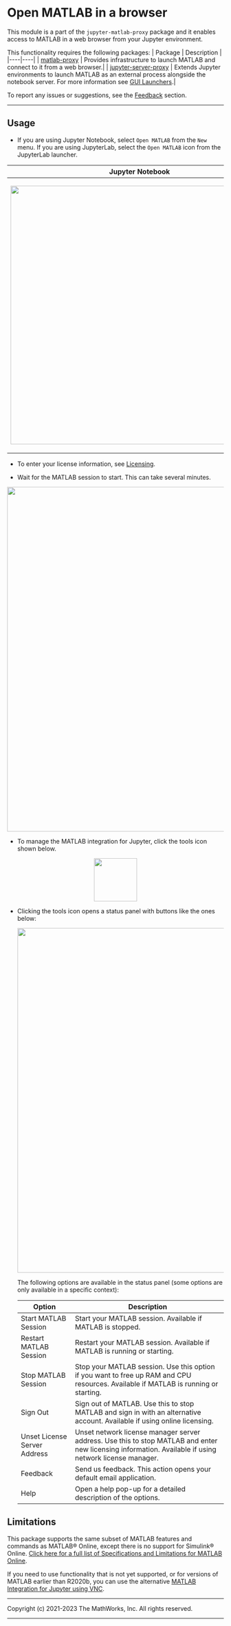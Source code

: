 # Open MATLAB in a browser

This module is a part of the `jupyter-matlab-proxy` package and it enables access to MATLAB in a web browser from your Jupyter environment.

This functionality requires the following packages:
| Package | Description |
|----|----|
| [matlab-proxy](https://github.com/mathworks/matlab-proxy) | Provides infrastructure to launch MATLAB and connect to it from a web browser.|
| [jupyter-server-proxy](https://github.com/jupyterhub/jupyter-server-proxy) | Extends Jupyter environments to launch MATLAB as an external process alongside the notebook server. For more information see [GUI Launchers](https://jupyter-server-proxy.readthedocs.io/en/latest/launchers.html#jupyterlab-launcher-extension).|

To report any issues or suggestions, see the [Feedback](#feedback) section.

----
## Usage

* If you are using Jupyter Notebook, select `Open MATLAB` from the `New` menu. If you are using JupyterLab, select the `Open MATLAB` icon from the JupyterLab launcher.

|Jupyter Notebook| JupyterLab |
|--|--|
|<p align="center"><img width="600" src="../../img/classic-jupyter.png"></p> | <p align="center"><img width="600" src="../../img/jupyterlab-notebook-section.png"></p> |

* To enter your license information, see [Licensing](../../README.md#licensing).

* Wait for the MATLAB session to start. This can take several minutes.

<p align="center">
  <img width="800" src="https://github.com/mathworks/jupyter-matlab-proxy/raw/main/img/jupyter_matlab_desktop.png">
</p>

* To manage the MATLAB integration for Jupyter, click the tools icon shown below.

<p align="center">
  <img width="100" src="https://github.com/mathworks/jupyter-matlab-proxy/raw/main/img/tools_icon.png">
</p>

* Clicking the tools icon opens a status panel with buttons like the ones below:

    <p align="center">
      <img width="800" src="https://github.com/mathworks/jupyter-matlab-proxy/raw/main/img/status_panel.png">
    </p>

   The following options are available in the status panel (some options are only available in a specific context):

  | Option |  Description |
  | ---- | ---- |
  | Start MATLAB Session | Start your MATLAB session. Available if MATLAB is stopped.|
  | Restart MATLAB Session | Restart your MATLAB session. Available if MATLAB is running or starting.|
  | Stop MATLAB Session | Stop your MATLAB session. Use this option if you want to free up RAM and CPU resources. Available if MATLAB is running or starting.|
  | Sign Out | Sign out of MATLAB. Use this to stop MATLAB and sign in with an alternative account. Available if using online licensing.|
  | Unset License Server Address | Unset network license manager server address. Use this to stop MATLAB and enter new licensing information. Available if using network license manager.|
  | Feedback | Send us feedback. This action opens your default email application.|
  | Help | Open a help pop-up for a detailed description of the options.|

## Limitations
This package supports the same subset of MATLAB features and commands as MATLAB® Online, except there is no support for Simulink® Online.
[Click here for a full list of Specifications and Limitations for MATLAB Online](https://www.mathworks.com/products/matlab-online/limitations.html). 

If you need to use functionality that is not yet supported, or for versions of MATLAB earlier than R2020b, you can use the alternative [MATLAB Integration for Jupyter using VNC](https://github.com/mathworks/jupyter-matlab-vnc-proxy).

----

Copyright (c) 2021-2023 The MathWorks, Inc. All rights reserved.

----
